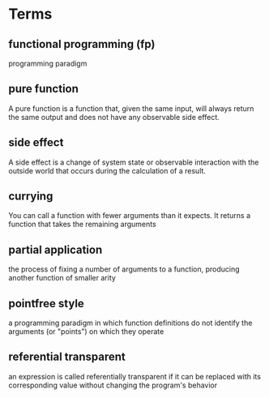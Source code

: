 # Terms
## functional programming (fp)
programming paradigm

## pure function
A pure function is a function that, given the same input, will always return the same output and does not have any observable side effect.

## side effect
A side effect is a change of system state or observable interaction with the outside world that occurs during the calculation of a result.

## currying
You can call a function with fewer arguments than it expects. It returns a function that takes the remaining arguments

## partial application
the process of fixing a number of arguments to a function, producing another function of smaller arity


## pointfree style
a programming paradigm in which function definitions do not identify the arguments (or "points") on which they operate

## referential transparent
an expression is called referentially transparent if it can be replaced with its corresponding value without changing the program's behavior